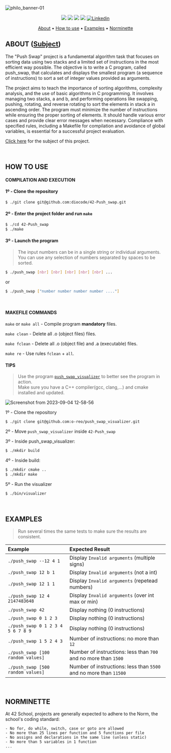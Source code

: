 ![philo_banner-01](https://github.com/diocode/philosophers/assets/107859177/c31a55ab-a055-4a8c-aee5-988e24c4970e)

<p align="center">
	<img src="https://img.shields.io/badge/status-finished-success?color=%2312bab9&style=flat-square"/>
	<img src="https://img.shields.io/badge/evaluated-05%20%2F%2019%20%2F%202023-success?color=%2312bab9&style=flat-square"/>
	<img src="https://img.shields.io/badge/score-86%20%2F%20100-success?color=%2312bab9&style=flat-square"/>
	<img src="https://img.shields.io/github/last-commit/diocode/philosophers?color=%2312bab9&style=flat-square"/>
	<a href='https://www.linkedin.com/in/diogo-gsilva' target="_blank"><img alt='Linkedin' src='https://img.shields.io/badge/LinkedIn-100000?style=flat-square&logo=Linkedin&logoColor=white&labelColor=0A66C2&color=0A66C2'/></a>
</p>

<p align="center">
	<a href="#about">About</a> •
	<a href="#how-to-use">How to use</a> •
	<a href="#examples">Examples</a> •
	<a href="#norminette">Norminette</a>
</p>

## ABOUT ([Subject](/.github/en.subject.pdf))

The "Push Swap" project is a fundamental algorithm task that focuses on sorting data using two stacks and a limited set of instructions in the most efficient way possible. The objective is to write a C program, called push_swap, that calculates and displays the smallest program (a sequence of instructions) to sort a set of integer values provided as arguments.

The project aims to teach the importance of sorting algorithms, complexity analysis, and the use of basic algorithms in C programming. It involves managing two stacks, a and b, and performing operations like swapping, pushing, rotating, and reverse rotating to sort the elements in stack a in ascending order. The program must minimize the number of instructions while ensuring the proper sorting of elements. It should handle various error cases and provide clear error messages when necessary. Compliance with specified rules, including a Makefile for compilation and avoidance of global variables, is essential for a successful project evaluation.

<a href="/.github/en.subject.pdf">Click here</a> for the subject of this project.

<br>

## HOW TO USE
#### COMPILATION AND EXECUTION
#### 1º - Clone the repository
```bash
$ ./git clone git@github.com:diocode/42-Push_swap.git
```

#### 2º - Enter the project folder and run `make`
```bash
$ ./cd 42-Push_swap
$ ./make
```

#### 3º - Launch the program
> The input numbers can be in a single string or individual arguments. <br>
> You can use any selection of numbers separated by spaces to be sorted.
```bash
$ ./push_swap [nbr] [nbr] [nbr] [nbr] [nbr] ...
```
or
```bash
$ ./push_swap ["number number number number ...."]
```

<br>

#### MAKEFILE COMMANDS
`make` or `make all` - Compile program **mandatory** files.

`make clean` - Delete all .o (object files) files.

`make fclean` - Delete all .o (object file) and .a (executable) files.

`make re` - Use rules `fclean` + `all`.

#### TIPS
> Use the program [`push_swap_visualizer`](https://github.com/o-reo/push_swap_visualizer) to better see the program in action. <br>
> Make sure you have a C++ compiler(gcc, clang,...) and cmake installed and updated.

![Screenshot from 2023-09-04 12-58-56](https://github.com/diocode/42-Push_swap/assets/107859177/80137c5f-4b4a-402e-ab34-44df84f82bf6)

1º - Clone the repository
```bash
$ ./git clone git@github.com:o-reo/push_swap_visualizer.git
```
2º - Move `push_swap_visualizer` inside `42-Push_swap` <br>

3º - Inside push_swap_visualizer:
```bash
$ ./mkdir build
```
4º - Inside build:
```bash
$ ./mkdir cmake ..
$ ./mkdir make
```
5º - Run the visualizer
```bash
$ ./bin/visualizer
```
<br>

## EXAMPLES
 > Run several times the same tests to make sure the results are consistent.
 
| Example | Expected Result |
| :-- | :-- |
| `./push_swap --12 4 1`            | Display `Invalid arguments` (multiple signs)                      |
| `./push_swap 12 b 1`              | Display `Invalid arguments` (not a int)                           |
| `./push_swap 12 1 1`              | Display `Invalid arguments` (repetead numbers)                    |
| `./push_swap 12 4 2147483648`     | Display `Invalid arguments` (over int max or min)                 |
| `./push_swap 42`                  | Display nothing (0 instructions)                                  |
| `./push_swap 0 1 2 3`             | Display nothing (0 instructions)                                  |
| `./push_swap 0 1 2 3 4 5 6 7 8 9` | Display nothing (0 instructions)                                  |
| `./push_swap 1 5 2 4 3`           | Number of instructions: no more than `12`                         |               
| `./push_swap [100 random values]` | Number of instructions: less than `700` and no more than `1500`   |      
| `./push_swap [500 random values]` | Number of instructions: less than `5500` and no more than `11500` |  

<br>

## NORMINETTE
At 42 School, projects are generally expected to adhere to the Norm, the school's coding standard:

```
- No for, do while, switch, case or goto are allowed
- No more than 25 lines per function and 5 functions per file
- No assigns and declarations in the same line (unless static)
- No more than 5 variables in 1 function
... 
```

